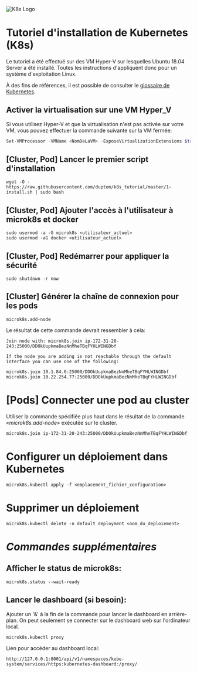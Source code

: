 ![K8s Logo](https://lucasvidelaine.files.wordpress.com/2018/01/kubernetes3.png?w=250)

# Tutoriel d'installation de Kubernetes (K8s)

Le tutoriel a été effectué sur des VM Hyper-V sur lesquelles Ubuntu 18.04 Server a été installé. Toutes les instructions d'appliquent donc pour un système d'exploitation Linux.

À des fins de références, il est possible de consulter le [glossaire de Kubernetes](https://kubernetes.io/docs/reference/glossary/?fundamental=true).

## Activer la virtualisation sur une VM Hyper_V
Si vous utilisez Hyper-V et que la virtualisation n'est pas activée sur votre VM, vous pouvez effectuer la commande suivante sur la VM fermée:

```PowerShell
Set-VMProcessor -VMName <NomDeLaVM> -ExposeVirtualizationExtensions $true
```

## [**Cluster, Pod**] Lancer le premier script d'installation
	wget -O - https://raw.githubusercontent.com/duptom/k8s_tutorial/master/1-install.sh | sudo bash



## [**Cluster, Pod**] Ajouter l'accès à l'utilisateur à microk8s et docker
	sudo usermod -a -G microk8s <utilisateur_actuel>
	sudo usermod -aG docker <utilisateur_actuel>

## **[**Cluster, Pod**]** Redémarrer pour appliquer la sécurité
	sudo shutdown -r now

## [**Cluster**] Générer la chaîne de connexion pour les pods
	microk8s.add-node
Le résultat de cette commande devrait ressembler à cela:
	
	Join node with: microk8s.join ip-172-31-20-243:25000/DDOkUupkmaBezNnMheTBqFYHLWINGDbf

	If the node you are adding is not reachable through the default
	interface you can use one of the following:

	microk8s.join 10.1.84.0:25000/DDOkUupkmaBezNnMheTBqFYHLWINGDbf
	microk8s.join 10.22.254.77:25000/DDOkUupkmaBezNnMheTBqFYHLWINGDbf

# [**Pods**] Connecter une pod au cluster
Utiliser la commande spécifiée plus haut dans le résultat de la commande «*microk8s.add-node*» exécutée sur le cluster.

	microk8s.join ip-172-31-20-243:25000/DDOkUupkmaBezNnMheTBqFYHLWINGDbf

# Configurer un déploiement dans Kubernetes
	microk8s.kubectl apply -f <emplacement_fichier_configuration>

# Supprimer un déploiement
	microk8s.kubectl delete -n default deployment <nom_du_deploiement>

# *Commandes supplémentaires*
## Afficher le status de microk8s:
	microk8s.status --wait-ready

## Lancer le dashboard (si besoin):
Ajouter un '&' à la fin de la commande pour lancer le dashboard en arrière-plan.
On peut seulement se connecter sur le dashboard web sur l'ordinateur local.

	microk8s.kubectl proxy

Lien pour accéder au dashboard local:

	http://127.0.0.1:8001/api/v1/namespaces/kube-system/services/https:kubernetes-dashboard:/proxy/
